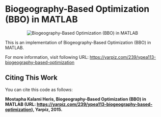 # Biogeography-Based Optimization (BBO) in MATLAB

<p align = "center">
    <img src = "https://yarpiz.com/wp-content/uploads/2015/09/ypea113-biogeography-based-optimization.jpg" alt = "Biogeography-Based Optimization (BBO) in MATLAB">
</p>

This is an implementation of Biogeography-Based Optimization (BBO) in MATLAB.

For more information, visit following URL:
https://yarpiz.com/239/ypea113-biogeography-based-optimization

## Citing This Work
You can cite this code as follows:

**Mostapha Kalami Heris, Biogeography-Based Optimization (BBO) in MATLAB (URL: https://yarpiz.com/239/ypea113-biogeography-based-optimization), Yarpiz, 2015.**
